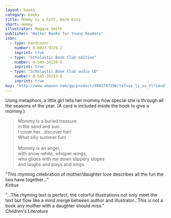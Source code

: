 ```yaml
---
layout: books
category: books
title: Mommy is a Soft, Warm Kiss
short: mommy
illustrator: Maggie Smith
publisher: "Walker Books for Young Readers"
isbn:
  - type: hardcover
    number: 0-8027-9729-2
    inprint: true
  - type: "Scholastic Book Club edition"
    number: 0-545-34119-6
    inprint: true
  - type: "Scholastic Book Club audio CD"
    number: 0-545-35143-0
    inprint: true
buy: "http://www.amazon.com/gp/product/0802797296/ref=as_li_ss_tl?ie=UTF8&tag=rhondgowlegre-20&linkCode=as2&camp=1789&creative=390957&creativeASIN=0802797296"
---
```


Using metaphors, a little girl tells her mommy how special she is through all the seasons of the year. (A card is included inside the book to give a mommy.)

<blockquote class="excerpt"><p2 class="excerpt">
Mommy is a buried treasure <br />
in the sand and sun. <br />
I cover her…discover her! <br />
What silly summer fun!
<br /><br />
Mommy is an angel, <br />
with snow-white, whisper wings, <br />
who glides with me down slippery slopes <br />
and laughs and plays and sings.
</p2></blockquote>

"This rhyming celebration of mother/daughter love describes all the fun the two have together…"  
_Kirkus_

"…The rhyming text is perfect, the colorful illustrations not only meet the text but flow like a mind merge between author and illustrator…This is not a book any mother with a daughter should miss."  
_Children's Literature_